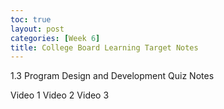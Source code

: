 ```yaml
---
toc: true
layout: post
categories: [Week 6]
title: College Board Learning Target Notes
---
```


1.3 Program Design and Development Quiz Notes

Video 1
Video 2
Video 3